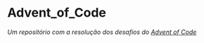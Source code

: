 # Advent_of_Code

*Um repositório com a resolução dos desafios do [Advent of Code]*

[Advent of Code]: https://adventofcode.com/
